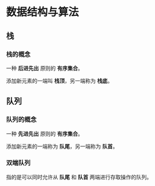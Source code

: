 # 数据结构与算法



## 栈



### 栈的概念 

一种 **后进先出** 原则的 **有序集合**。

添加新元素的一端叫 **栈顶**，另一端称为 **栈底**。



## 队列



### 队列的概念

一种 **先进先出** 原则的 **有序集合**。

添加新元素的一端称为 **队尾**，另一端称为 **队首**。



### 双端队列

指的是可以同时允许从 **队尾** 和 **队首** 两端进行存取操作的队列。



